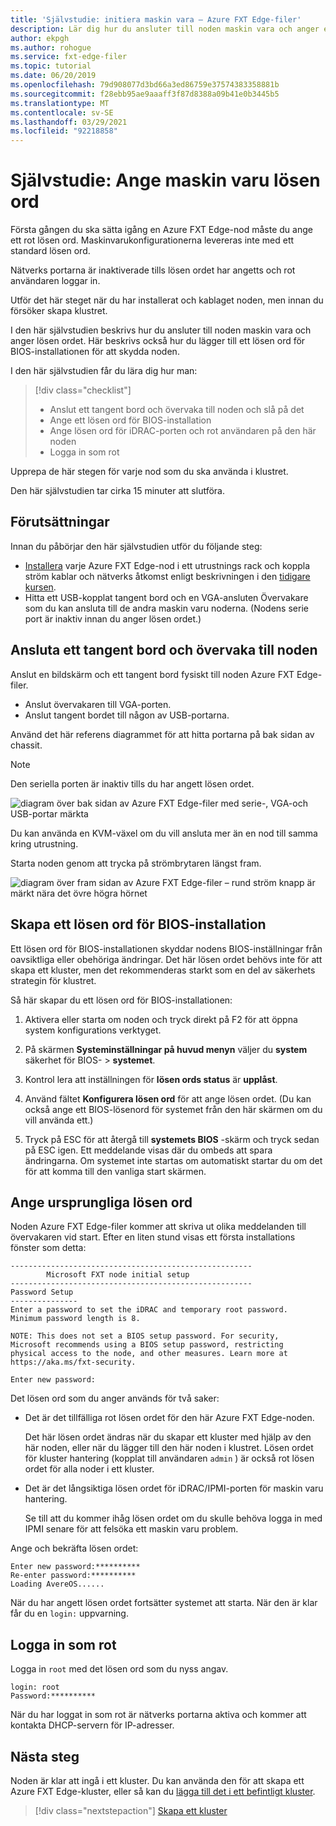 ```yaml
---
title: 'Självstudie: initiera maskin vara – Azure FXT Edge-filer'
description: Lär dig hur du ansluter till noden maskin vara och anger ett första lösen ord på Azure FXT Edge-noder.
author: ekpgh
ms.author: rohogue
ms.service: fxt-edge-filer
ms.topic: tutorial
ms.date: 06/20/2019
ms.openlocfilehash: 79d908077d3bd66a3ed86759e37574383358881b
ms.sourcegitcommit: f28ebb95ae9aaaff3f87d8388a09b41e0b3445b5
ms.translationtype: MT
ms.contentlocale: sv-SE
ms.lasthandoff: 03/29/2021
ms.locfileid: "92218858"
---
```

# <a name="tutorial-set-hardware-passwords"></a>Självstudie: Ange maskin varu lösen ord

Första gången du ska sätta igång en Azure FXT Edge-nod måste du ange ett rot lösen ord. Maskinvarukonfigurationerna levereras inte med ett standard lösen ord.

Nätverks portarna är inaktiverade tills lösen ordet har angetts och rot användaren loggar in.

Utför det här steget när du har installerat och kablaget noden, men innan du försöker skapa klustret.

I den här självstudien beskrivs hur du ansluter till noden maskin vara och anger lösen ordet. Här beskrivs också hur du lägger till ett lösen ord för BIOS-installationen för att skydda noden.

I den här självstudien får du lära dig hur man:

> [!div class="checklist"]
>
> * Anslut ett tangent bord och övervaka till noden och slå på det
> * Ange ett lösen ord för BIOS-installation
> * Ange lösen ord för iDRAC-porten och rot användaren på den här noden
> * Logga in som rot

Upprepa de här stegen för varje nod som du ska använda i klustret.

Den här självstudien tar cirka 15 minuter att slutföra.

## <a name="prerequisites"></a>Förutsättningar

Innan du påbörjar den här självstudien utför du följande steg:

* [Installera](fxt-install.md) varje Azure FXT Edge-nod i ett utrustnings rack och koppla ström kablar och nätverks åtkomst enligt beskrivningen i den [tidigare kursen](fxt-network-power.md).
* Hitta ett USB-kopplat tangent bord och en VGA-ansluten Övervakare som du kan ansluta till de andra maskin varu noderna. (Nodens serie port är inaktiv innan du anger lösen ordet.)

## <a name="connect-a-keyboard-and-monitor-to-the-node"></a>Ansluta ett tangent bord och övervaka till noden

Anslut en bildskärm och ett tangent bord fysiskt till noden Azure FXT Edge-filer.

* Anslut övervakaren till VGA-porten.
* Anslut tangent bordet till någon av USB-portarna.

Använd det här referens diagrammet för att hitta portarna på bak sidan av chassit.

> [!NOTE]
> Den seriella porten är inaktiv tills du har angett lösen ordet.

![diagram över bak sidan av Azure FXT Edge-filer med serie-, VGA-och USB-portar märkta](media/fxt-back-serial-vga-usb.png)

Du kan använda en KVM-växel om du vill ansluta mer än en nod till samma kring utrustning.

Starta noden genom att trycka på strömbrytaren längst fram.

![diagram över fram sidan av Azure FXT Edge-filer – rund ström knapp är märkt nära det övre högra hörnet](media/fxt-front-annotated.png)

## <a name="create-a-bios-setup-password"></a>Skapa ett lösen ord för BIOS-installation

Ett lösen ord för BIOS-installationen skyddar nodens BIOS-inställningar från oavsiktliga eller obehöriga ändringar. Det här lösen ordet behövs inte för att skapa ett kluster, men det rekommenderas starkt som en del av säkerhets strategin för klustret.

Så här skapar du ett lösen ord för BIOS-installationen:

1. Aktivera eller starta om noden och tryck direkt på F2 för att öppna system konfigurations verktyget.

1. På skärmen **Systeminställningar på huvud menyn** väljer du **system** säkerhet för BIOS-  >  **systemet**.

1. Kontrol lera att inställningen för **lösen ords status** är **upplåst**.

1. Använd fältet **Konfigurera lösen ord** för att ange lösen ordet. (Du kan också ange ett BIOS-lösenord för systemet från den här skärmen om du vill använda ett.)

1. Tryck på ESC för att återgå till **systemets BIOS** -skärm och tryck sedan på ESC igen. Ett meddelande visas där du ombeds att spara ändringarna. Om systemet inte startas om automatiskt startar du om det för att komma till den vanliga start skärmen.<!-- how to exit this mode/do you need to reboot to get to the initial setup screen? -->

## <a name="set-initial-passwords"></a>Ange ursprungliga lösen ord

Noden Azure FXT Edge-filer kommer att skriva ut olika meddelanden till övervakaren vid start. Efter en liten stund visas ett första installations fönster som detta:

```
------------------------------------------------------
        Microsoft FXT node initial setup
------------------------------------------------------
Password Setup
---------------
Enter a password to set the iDRAC and temporary root password.
Minimum password length is 8.

NOTE: This does not set a BIOS setup password. For security,
Microsoft recommends using a BIOS setup password, restricting
physical access to the node, and other measures. Learn more at
https://aka.ms/fxt-security.

Enter new password:

```

Det lösen ord som du anger används för två saker:

* Det är det tillfälliga rot lösen ordet för den här Azure FXT Edge-noden.

  Det här lösen ordet ändras när du skapar ett kluster med hjälp av den här noden, eller när du lägger till den här noden i klustret. Lösen ordet för kluster hantering (kopplat till användaren ``admin`` ) är också rot lösen ordet för alla noder i ett kluster.

* Det är det långsiktiga lösen ordet för iDRAC/IPMI-porten för maskin varu hantering.

  Se till att du kommer ihåg lösen ordet om du skulle behöva logga in med IPMI senare för att felsöka ett maskin varu problem.

Ange och bekräfta lösen ordet:

```
Enter new password:**********
Re-enter password:**********
Loading AvereOS......
```

När du har angett lösen ordet fortsätter systemet att starta. När den är klar får du en ``login:`` uppvarning.

## <a name="sign-in-as-root"></a>Logga in som rot

Logga in ``root`` med det lösen ord som du nyss angav.

```
login: root
Password:**********
```

När du har loggat in som rot är nätverks portarna aktiva och kommer att kontakta DHCP-servern för IP-adresser.

## <a name="next-steps"></a>Nästa steg

Noden är klar att ingå i ett kluster. Du kan använda den för att skapa ett Azure FXT Edge-kluster, eller så kan du [lägga till det i ett befintligt kluster](fxt-add-nodes.md).

> [!div class="nextstepaction"]
> [Skapa ett kluster](fxt-cluster-create.md)
